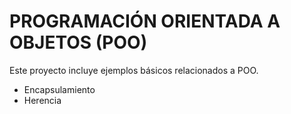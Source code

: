 # PROGRAMACIÓN ORIENTADA A OBJETOS (POO)

Este proyecto incluye ejemplos básicos relacionados a POO.
- Encapsulamiento
- Herencia